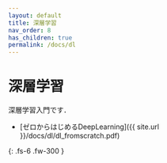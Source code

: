 ```yaml
---
layout: default
title: 深層学習
nav_order: 8
has_children: true
permalink: /docs/dl
---
```


# 深層学習

深層学習入門です．

- [ゼロからはじめるDeepLearning]({{ site.url }}/docs/dl/dl_fromscratch.pdf) 

{: .fs-6 .fw-300 }

